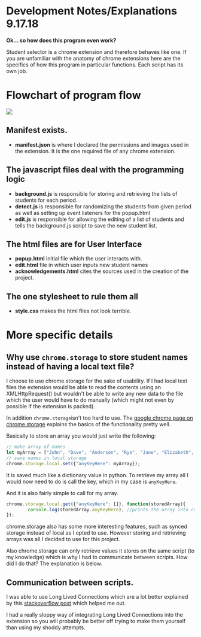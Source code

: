 
# Development Notes/Explanations      9.17.18

**Ok... so how does this program even work?**

Student selector is a chrome extension and therefore behaves like one.  If you are unfamiliar with the anatomy of chrome extensions here are the specifics of how this program in particular functions.  Each script has its own job.




# Flowchart of program flow
![](https://raw.githubusercontent.com/MilanDonhowe/studentSelect/master/images/flowchart_studentRadomizer.png)





## Manifest exists.
* **manifest.json** is where I declared the permissions and images used in the extension.  It is the one required file of any chrome extension.



## The javascript files deal with the programming logic

* **background.js** is responsible for storing and retrieving the lists of students for each period.
* **detect.js** is responsible for randomizing the students from given period as well as setting up event listeners for the popup.html
* **edit.js** is responsible for allowing the editing of a list of students and tells the background.js script to save the new student list.

## The html files are for User Interface

* **popup.html** initial file which the user interacts with.
* **edit.html** file in which user inputs new student names
* **acknowledgements.html** cites the sources used in the creation of the project.

## The one stylesheet to rule them all

* **style.css** makes the html files not look terrible.


# More specific details

## Why use ```chrome.storage``` to store student names instead of having a local text file?

I choose to use chrome.storage for the sake of usability.  If I had local text files the extension would be able to read the contents using an XMLHttpRequest() but wouldn't be able to write any new data to the file which the user would have to do manually (which might not even by possible if the extension is packed).

In addition ```chrome.storage```isn't too hard to use.  The [google chrome page on chrome.storage](https://developer.chrome.com/extensions/storage) explains the basics of the functionality pretty well.  

Basically to store an array you would just write the following:
```javascript
// make array of names
let myArray = ["John", "Dave", "Anderson", "Rye", "Jane", "Elizabeth", "Mr. Darcy"];
// save names in local storage
chrome.storage.local.set({"anyKeyHere": myArray});
```
It is saved much like a dictionary value in python.  To retrieve my array all I would now need to do is call the key, which in my case is ``` anyKeyHere ```.

And it is also fairly simple to call for my array.
```javascript
chrome.storage.local.get({"anyKeyHere": []}, function(storedArray){
		console.log(storedArray.anyKeyHere); //prints the array into console
});

```
chrome.storage also has some more interesting features, such as synced storage instead of local as I opted to use.  However storing and retrieving arrays was all I decided to use for this project.

Also chrome.storage can only retrieve values it stores on the same script (to my knowledge) which is why I had to communicate between scripts.  How did I do that?  The explanation is below.

## Communication between scripts.

I was able to use Long Lived Connections which are a lot better explained by this [stackoverflow post](https://stackoverflow.com/questions/13546778/how-to-communicate-between-popup-js-and-background-js-in-chrome-extension) which helped me out.

I had a really sloppy way of integrating Long Lived Connections into the extension so you will probably be better off trying to make them yourself than using my shoddy attempts.






